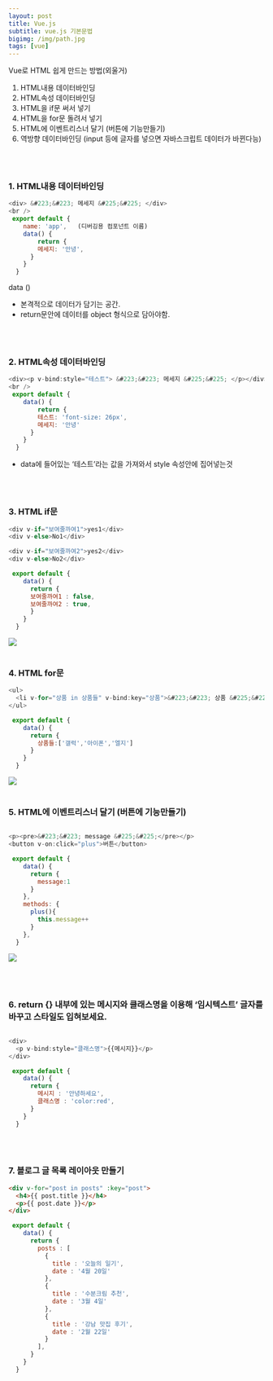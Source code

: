 ```yaml
---
layout: post
title: Vue.js
subtitle: vue.js 기본문법
bigimg: /img/path.jpg
tags: [vue]
---
```




Vue로 HTML 쉽게 만드는 방법(외울거)
<br />
1. HTML내용 데이터바인딩<br />
2. HTML속성 데이터바인딩<br />
3. HTML을 if문 써서 넣기<br />
4. HTML을 for문 돌려서 넣기<br />
5. HTML에 이벤트리스너 달기 (버튼에 기능만들기)<br />
6. 역방향 데이터바인딩 (input 등에 글자를 넣으면 자바스크립트 데이터가 바뀐다능)<br />


<br /><br />

### 1. HTML내용 데이터바인딩
``` javascript
<div> &#223;&#223; 메세지 &#225;&#225; </div> 
<br />
 export default {
    name: 'app',   (디버깅용 컴포넌트 이름)
    data() {
        return {
        메세지: '안녕',
      }
    }
  }
```
data ()
- 본격적으로 데이터가 담기는 공간. 
- return문안에 데이터를 object 형식으로 담아야함.

<br /><br />

### 2. HTML속성 데이터바인딩
``` javascript
<div><p v-bind:style="테스트"> &#223;&#223; 메세지 &#225;&#225; </p></div> 
<br />
 export default {
    data() {
        return {
        테스트: 'font-size: 26px',
        메세지: '안녕'
      }
    }
  }
```
* data에 들어있는 ‘테스트’라는 값을 가져와서 style 속성안에 집어넣는것

<br /><br />

### 3. HTML if문
``` javascript
<div v-if="보여줄까여1">yes1</div>
<div v-else>No1</div>

<div v-if="보여줄까여2">yes2</div>
<div v-else>No2</div>

 export default {
    data() {
      return {
      보여줄까여1 : false,
      보여줄까여2 : true,
      }
    }
  }
```
<img src="https://jungma.github.io/img/if-else.PNG" align="center" />
<br /><br />

### 4. HTML for문
``` javascript
<ul>
  <li v-for="상품 in 상품들" v-bind:key="상품">&#223;&#223; 상품 &#225;&#225;</li>
</ul>

 export default {
    data() {
      return {
        상품들:['갤럭','아이폰','엘지']
      }
    }
  }
```
<img src="https://jungma.github.io/img/for.PNG" align="center" />
<br /><br />

### 5. HTML에 이벤트리스너 달기 (버튼에 기능만들기)
``` javascript

<p><pre>&#223;&#223; message &#225;&#225;</pre></p>
<button v-on:click="plus">버튼</button>

 export default {
    data() {
      return {
        message:1
      }
    },
    methods: {
      plus(){
        this.message++
      }
    },
  }
```
<img src="https://jungma.github.io/img/function.PNG" align="center" />

<br /><br />

### 6. return {} 내부에 있는 메시지와 클래스명을 이용해 ‘임시텍스트’ 글자를 바꾸고 스타일도 입혀보세요.

``` javascript

<div>
  <p v-bind:style="클래스명">{{메시지}}</p>
</div>

 export default {
    data() {
      return {
        메시지 : '안녕하세요',
        클래스명 : 'color:red',
      }
    }
  }


```

<br /><br />

### 7. 블로그 글 목록 레이아웃 만들기

``` html
<div v-for="post in posts" :key="post">
  <h4>{{ post.title }}</h4>
  <p>{{ post.date }}</p>
</div>
```

``` javascript
 export default {
    data() {
      return {
        posts : [
          {
            title : '오늘의 일기',
            date : '4월 20일'
          },
          {
            title : '수분크림 추천',
            date : '3월 4일'
          },
          {
            title : '강남 맛집 후기',
            date : '2월 22일'
          }
        ],
      }
    }
  }


```


